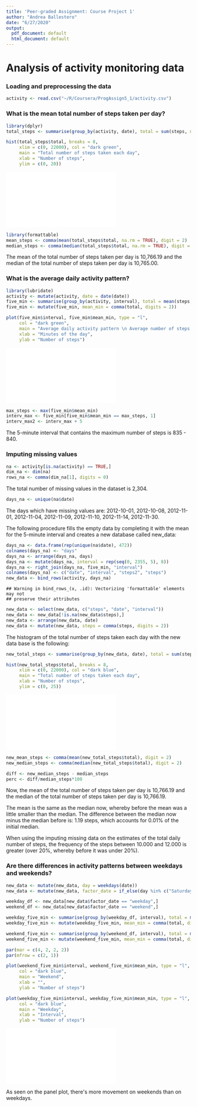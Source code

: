 ```yaml
---
title: 'Peer-graded Assignment: Course Project 1'
author: "Andrea Ballestero"
date: "6/27/2020"
output:
  pdf_document: default
  html_document: default
---
```




# Analysis of activity monitoring data

### Loading and preprocessing the data


```r
activity <- read.csv("~/R/Coursera/ProgAssign5_1/activity.csv")
```

### What is the mean total number of steps taken per day?


```r
library(dplyr)
total_steps <- summarise(group_by(activity, date), total = sum(steps, na.rm = FALSE))

hist(total_steps$total, breaks = 8, 
     xlim = c(0, 22000), col = "dark green",
     main = "Total number of steps taken each day",
     xlab = "Number of steps",
     ylim = c(0, 20))
```

![](PA1_template_files/figure-latex/unnamed-chunk-2-1.pdf)<!-- --> 

```r
library(formattable)
mean_steps <- comma(mean(total_steps$total, na.rm = TRUE), digit = 2)
median_steps <- comma(median(total_steps$total, na.rm = TRUE), digit = 2)
```

The mean of the total number of steps taken per day is 10,766.19 and the median of the total number of steps taken per day is 10,765.00.

### What is the average daily activity pattern?


```r
library(lubridate)
activity <- mutate(activity, date = date(date))
five_min <- summarise(group_by(activity, interval), total = mean(steps, na.rm = TRUE))
five_min <- mutate(five_min, mean_min = comma(total, digits = 2))

plot(five_min$interval, five_min$mean_min, type = "l",
     col = "dark green",
     main = "Average daily activity pattern \n Average number of steps across all days",
     xlab = "Minutes of the day",
     ylab = "Number of steps")
```

![](PA1_template_files/figure-latex/unnamed-chunk-3-1.pdf)<!-- --> 

```r
max_steps <- max(five_min$mean_min)
interv_max <- five_min[five_min$mean_min == max_steps, 1]
interv_max2 <- interv_max + 5
```

The 5-minute interval that contains the maximum number of steps is 835 - 840.

### Imputing missing values


```r
na <- activity[is.na(activity) == TRUE,]
dim_na <- dim(na)
rows_na <- comma(dim_na[1], digits = 0)
```

The total number of missing values in the dataset is 2,304.


```r
days_na <- unique(na$date)
```
The days which have missing values are: 2012-10-01, 2012-10-08, 2012-11-01, 2012-11-04, 2012-11-09, 2012-11-10, 2012-11-14, 2012-11-30.

The following procedure fills the empty data by completing it with the mean for the 5-minute interval and creates a new database called new_data:

```r
days_na <- data.frame(rep(unique(na$date), 472))
colnames(days_na) <- "days"
days_na <- arrange(days_na, days)
days_na <- mutate(days_na, interval = rep(seq(0, 2355, 5), 8))
days_na <- right_join(days_na, five_min, "interval")
colnames(days_na) <- c("date", "interval", "steps2", "steps")
new_data <- bind_rows(activity, days_na)
```

```
## Warning in bind_rows_(x, .id): Vectorizing 'formattable' elements may not
## preserve their attributes
```

```r
new_data <- select(new_data, c("steps", "date", "interval"))
new_data <- new_data[!is.na(new_data$steps),]
new_data <- arrange(new_data, date)
new_data <- mutate(new_data, steps = comma(steps, digits = 2))
```

The histogram of the total number of steps taken each day with the new data base is the following:


```r
new_total_steps <- summarise(group_by(new_data, date), total = sum(steps))

hist(new_total_steps$total, breaks = 8, 
     xlim = c(0, 22000), col = "dark blue",
     main = "Total number of steps taken each day",
     xlab = "Number of steps",
     ylim = c(0, 25))
```

![](PA1_template_files/figure-latex/unnamed-chunk-7-1.pdf)<!-- --> 

```r
new_mean_steps <- comma(mean(new_total_steps$total), digit = 2)
new_median_steps <- comma(median(new_total_steps$total), digit = 2)

diff <- new_median_steps - median_steps
perc <- diff/median_steps*100
```

Now, the mean of the total number of steps taken per day is 10,766.19 and the median of the total number of steps taken per day is 10,766.19.

The mean is the same as the median now, whereby before the mean was a little smaller than the median. The difference between the median now minus the median before is: 1.19 steps, which accounts for 0.01% of the initial median.

When using the imputing missing data on the estimates of the total daily number of steps, the frequency of the steps between 10.000 and 12.000 is greater (over 20%, whereby before it was under 20%).

### Are there differences in activity patterns between weekdays and weekends?


```r
new_data <- mutate(new_data, day = weekdays(date))
new_data <- mutate(new_data, factor_date = if_else(day %in% c("Saturday", "Sunday"), "weekend", "weekday"))

weekday_df <- new_data[new_data$factor_date == "weekday",]
weekend_df <- new_data[new_data$factor_date == "weekend",]

weekday_five_min <- summarise(group_by(weekday_df, interval), total = mean(steps))
weekday_five_min <- mutate(weekday_five_min, mean_min = comma(total, digits = 2))

weekend_five_min <- summarise(group_by(weekend_df, interval), total = mean(steps))
weekend_five_min <- mutate(weekend_five_min, mean_min = comma(total, digits = 2))

par(mar = c(4, 2, 2, 2))
par(mfrow = c(2, 1))

plot(weekend_five_min$interval, weekend_five_min$mean_min, type = "l",
     col = "dark blue",
     main = "Weekend",
     xlab = "",
     ylab = "Number of steps")

plot(weekday_five_min$interval, weekday_five_min$mean_min, type = "l",
     col = "dark blue",
     main = "Weekday",
     xlab = "Interval",
     ylab = "Number of steps")
```

![](PA1_template_files/figure-latex/unnamed-chunk-8-1.pdf)<!-- --> 

As seen on the panel plot, there's more movement on weekends than on weekdays.
